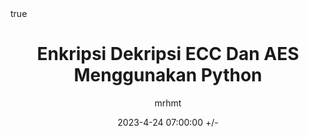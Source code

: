 ---
title: Enkripsi Dekripsi ECC Dan AES Menggunakan Python
author: mrhmt
date: 2023-4-24 07:00:00 +/-
categories: [coding]
tags: [coding]
toc: true # table of content
comments: true 
math: true
mermaid: true # diagram generation tool
image:
    src: https://miro.medium.com/v2/resize:fit:1024/0*4ty0Adbdg4dsVBo3.png
    width: 1000 
    height: 400
    alt: halo
pin: false
excerpt_separator: <!--more-->
published: true
---